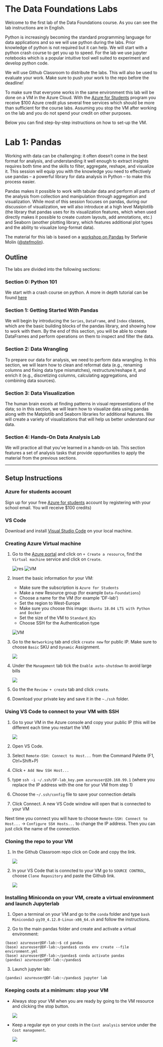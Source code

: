 # The Data Foundations Labs 

Welcome to the first lab of the Data Foundations course. As you can see the lab instructions are in English. 

Python is increasingly becoming the standard programming language for data applications and so we will use python during the labs. Prior knowledge of python is not required but it can help. We will start with a python crash course to get you up to speed. For the lab we use jupyter notebooks which is a popular intuitive tool well suited to experiment and develop python code. 

We will use Github Classroom to distribute the labs. This will also be used to evaluate your work. Make sure to push your work to the repo before the deadline!

To make sure that everyone works in the same environment this lab will be done on a VM in the Azure Cloud. With the [Azure for Students](https://azure.microsoft.com/en-us/free/students/) program you receive $100 Azure credit plus several free services which should be more than sufficient for the course labs. Assuming you stop the VM after working on the lab and you do not spend your credit on other purposes.

Below you can find step-by-step instructions on how to set-up the VM.

# Lab 1: Pandas

Working with data can be challenging: it often doesn’t come in the best format for analysis, and understanding it well enough to extract insights requires both time and the skills to filter, aggregate, reshape, and visualize it. This session will equip you with the knowledge you need to effectively use pandas – a powerful library for data analysis in Python – to make this process easier.

Pandas makes it possible to work with tabular data and perform all parts of the analysis from collection and manipulation through aggregation and visualization. While most of this session focuses on pandas, during our discussion of visualization, we will also introduce at a high level Matplotlib (the library that pandas uses for its visualization features, which when used directly makes it possible to create custom layouts, add annotations, etc.) and Seaborn (another plotting library, which features additional plot types and the ability to visualize long-format data).

The material for this lab is based on a [workshop on Pandas](https://github.com/stefmolin/pandas-workshop) by Stefanie Molin ([@stefmolin](https://github.com/stefmolin)).

## Outline

The labs are divided into the following sections:

### Section 0: Python 101
We start with a crash course on python. A more in depth tutorial can be found [here](https://docs.python.org/3/tutorial/)

### Section 1: Getting Started With Pandas
We will begin by introducing the `Series`, `DataFrame`, and `Index` classes, which are the basic building blocks of the pandas library, and showing how to work with them. By the end of this section, you will be able to create DataFrames and perform operations on them to inspect and filter the data.

### Section 2: Data Wrangling
To prepare our data for analysis, we need to perform data wrangling. In this section, we will learn how to clean and reformat data (e.g., renaming columns and fixing data type mismatches), restructure/reshape it, and enrich it (e.g., discretizing columns, calculating aggregations, and combining data sources).

### Section 3: Data Visualization
The human brain excels at finding patterns in visual representations of the data; so in this section, we will learn how to visualize data using pandas along with the Matplotlib and Seaborn libraries for additional features. We will create a variety of visualizations that will help us better understand our data.

### Section 4: Hands-On Data Analysis Lab
We will practice all that you’ve learned in a hands-on lab. This section features a set of analysis tasks that provide opportunities to apply the material from the previous sections.

---

## Setup Instructions

### Azure for students account
Sign up for your free [Azure for students](https://azure.microsoft.com/en-us/free/students/) account by registering with your school email. You will receive $100 credits)

### VS Code
Download and install [Visual Studio Code](https://code.visualstudio.com/) on your local machine.

### Creating Azure Virtual machine
1. Go to the [Azure portal](https://portal.azure.com/) and click on `+ Create a resource`, find the `Virtual machine` service and click on `Create`. 

    ![res](./images/resource.png)                  ![VM](./images/VM.png)

2. Insert the basic information for your VM:
    - Make sure the subscription is `Azure for Students`
    - Make a new Resource group (for example `Data-Foundations`)
    - Choose a name for the VM (for example 'DF-lab')
    - Set the region to West-Europe
    - Make sure you choose this image: `Ubuntu 18.04 LTS with Python and Docker`
    - Set the size of the VM to `Standard_B2s`
    - Choose SSH for the Authentication type
    
    ![VM](./images/VM_basic.png)

3. Go to the `Networking` tab and click `create new` for public IP. Make sure to choose `Basic` SKU and `Dynamic` Assignment.

    ![](./images/IP.png)

4. Under the `Management` tab tick the `Enable auto-shutdown` to avoid large bills
    
    ![](./images/shutdown.png)

5. Go the the `Review + create` tab and click `create`.

6. Download your private key and save it in the `~./ssh` folder.

### Using VS Code to connect to your VM with SSH

1. Go to your VM in the Azure console and copy your public IP (this will be different each time you restart the VM)

    ![](./images/publicIP.png)

2. Open VS Code.

3. Select `Remote-SSH: Connect to Host...` from the Command Palette (F1, Ctrl+Shift+P)

4. Click `+ Add New SSH Host...`

5. type `ssh -i ~/.ssh/DF-lab_key.pem azureuser@20.160.99.1` (where you replace the IP address with the one for your VM from step 1)

6. Choose the `~/.ssh/config` file to save your connection details

7. Click Connect. A new VS Code window will open that is connected to your VM

Next time you connect you will have to choose `Remote-SSH: Connect to Host...` -> `Configure SSH Hosts...` to change the IP address. Then you can just click the name of the connection.

### Cloning the repo to your VM

1. In the Github Classroom repo click on Code and copy the link. 

    ![](./images/repo.png)
    
2. In your VS Code that is conncted to your VM go to `SOURCE CONTROL`, choose `Clone Repository` and paste the Github link.

    ![](./images/clone_repo.png)

### Installing Miniconda on your VM, create a virtual environment and launch Jupyterlab

1. Open a terminal on your VM and go to the `conda` folder and type `bash Miniconda3-py39_4.12.0-Linux-x86_64.sh` and follow the instructions.

2. Go to the main pandas folder and create and activate a virtual environment: 
```shell
(base) azureuser@DF-lab:~$ cd pandas 
(base) azureuser@DF-lab:~/pandas$ conda env create --file environment.yml
(base) azureuser@DF-lab:~/pandas$ conda activate pandas
(pandas) azureuser@DF-lab:~/pandas$
```

3. Launch jupyter lab:
```shell
(pandas) azureuser@DF-lab:~/pandas$ jupyter lab
```

### Keeping costs at a minimum: stop your VM

- Always stop your VM when you are ready by going to the VM resource and clicking the stop button.
    
    ![](./images/stop.png)
    
- Keep a regular eye on your costs in the `Cost analysis` service under the `Cost management`. 

    ![](./images/cost.png)